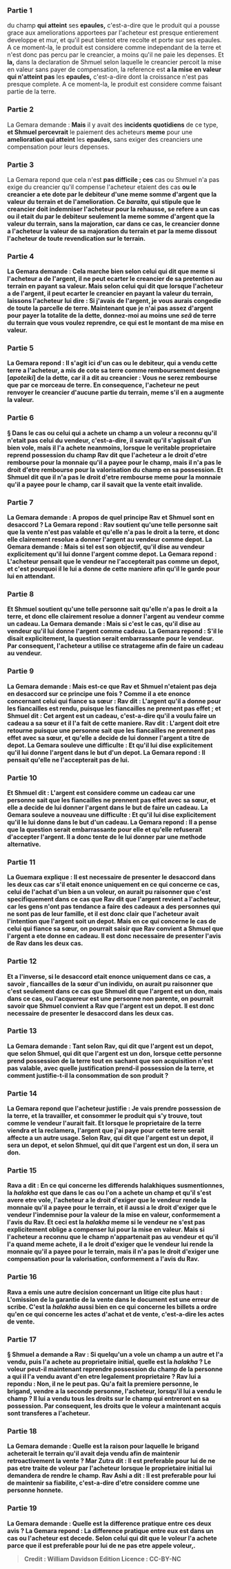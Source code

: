 
### Partie 1
du champ <b>qui atteint</b> ses <b>epaules,</b> c'est-a-dire que le produit qui a pousse grace aux ameliorations apportees par l'acheteur est presque entierement developpe et mur, et qu'il peut bientot etre recolte et porte sur ses epaules. A ce moment-la, le produit est considere comme independant de la terre et n'est donc pas percu par le creancier, a moins qu'il ne paie les depenses. Et <b>la,</b> dans la declaration de Shmuel selon laquelle le creancier percoit la mise en valeur sans payer de compensation, la reference est <b>a la mise en valeur qui n'atteint pas</b> les <b>epaules,</b> c'est-a-dire dont la croissance n'est pas presque complete. A ce moment-la, le produit est considere comme faisant partie de la terre.

### Partie 2
La Gemara demande : <b>Mais</b> il y avait des <b>incidents quotidiens</b> de ce type, <b>et Shmuel percevrait</b> le paiement des acheteurs <b>meme</b> pour une <b>amelioration qui atteint</b> les <b>epaules,</b> sans exiger des creanciers une compensation pour leurs depenses.

### Partie 3
La Gemara repond que cela n'est <b>pas difficile ; ces</b> cas ou Shmuel n'a pas exige du creancier qu'il compense l'acheteur etaient des cas <b>ou le creancier a ete <b>dote par</b> le debiteur <b>d'une meme somme</b> d'argent <b>que</b> la valeur du <b>terrain et de l'amelioration. Ce</b> <i>baraita</i>, qui stipule que le creancier doit indemniser l'acheteur pour la rehausse, se refere a un cas <b>ou il etait du par</b> le debiteur <b>seulement la meme somme</b> d'argent <b>que</b> la valeur du <b>terrain, </b> sans la majoration, <b>car</b> dans ce cas, le creancier <b>donne</b> a l'acheteur la valeur de <b>sa majoration</b> du terrain <b>et</b> par la meme <b>dissout</b> l'acheteur de toute revendication sur le terrain.

### Partie 4
La Gemara demande : <b>Cela marche bien selon celui qui dit</b> que meme <b>si</b> l'<b>acheteur a de l'argent, il ne peut ecarter</b> le <b>creancier</b> de sa pretention au terrain en payant sa valeur. <b>Mais selon celui qui dit</b> que <b>lorsque</b> l'<b>acheteur a de l'argent, il peut ecarter</b> le <b>creancier</b> en payant la valeur du terrain, <b>laissons</b> l'acheteur lui <b>dire : Si j'avais de l'argent, je vous aurais congedie de toute la</b> parcelle de <b>terre. Maintenant que je n'ai pas</b> assez d'<b>argent</b> pour payer la totalite de la dette, <b>donnez-moi</b> au moins <b>une <i>seâ</i> de terre du terrain</b> que vous voulez reprendre, ce qui est <b>le montant de ma mise en valeur.</b>

### Partie 5
La Gemara repond : <b>Il s'agit ici</b> d'un cas <b>ou le debiteur, qui a vendu cette terre a l'acheteur, <b>a mis de cote</b> sa terre comme <b>remboursement designe [<i>apoteiki</i>]</b> de la dette, <b>car il a dit</b> au creancier : <b>Vous ne serez rembourse que par ce</b> morceau de terre. En consequence, l'acheteur ne peut renvoyer le creancier d'aucune partie du terrain, meme s'il en a augmente la valeur.

### Partie 6
§ Dans le cas ou celui qui a achete un champ a un voleur <b>a reconnu qu'il n'etait pas</b> celui du vendeur, c'est-a-dire, il savait qu'il s'agissait d'un bien vole, <b>mais il l'a achete</b> neanmoins, lorsque le veritable proprietaire reprend possession du champ <b>Rav dit</b> que l'acheteur <b>a</b> le droit d'etre rembourse pour la <b>monnaie</b> qu'il a payee pour le champ, mais <b>il n'a pas</b> le droit d'etre rembourse pour la <b>valorisation</b> du champ en sa possession. <b>Et Shmuel dit</b> que <b>il n'a pas</b> le droit d'etre rembourse <b>meme</b> pour la <b>monnaie</b> qu'il a payee pour le champ, car il savait que la vente etait invalide.

### Partie 7
La Gemara demande : <b>A propos de quel</b> principe <b>Rav et Shmuel <b>sont en desaccord ?</b> La Gemara repond : <b>Rav soutient</b> qu'une telle <b>personne sait que</b> la vente n'est pas valable et qu'elle n'a pas</b> le droit a la <b>terre, et</b> donc <b>elle</b> clairement <b>resolue a donner</b> l'argent au vendeur <b>comme depot.</b> La Gemara demande : <b>Mais</b> si tel est son objectif, <b>qu'il dise au</b> vendeur explicitement qu'il lui donne l'argent <b>comme depot.</b> La Gemara repond : L'acheteur <b>pensait</b> que le vendeur <b>ne l'accepterait pas</b> comme un depot, et c'est pourquoi il le lui a donne de cette maniere afin qu'il le garde pour lui en attendant.

### Partie 8
<b>Et Shmuel soutient</b> qu'une telle <b>personne sait qu'elle n'a pas</b> le droit a la <b>terre, et</b> donc <b>elle</b> clairement <b>resolue a donner</b> l'argent au vendeur <b>comme un cadeau.</b> La Gemara demande : <b>Mais</b> si c'est le cas, <b>qu'il dise au</b> vendeur qu'il lui donne l'argent <b>comme cadeau.</b> La Gemara repond : S'il le disait explicitement, <b>la question</b> serait <b>embarrassante pour</b> le vendeur. Par consequent, l'acheteur a utilise ce stratageme afin de faire un cadeau au vendeur.

### Partie 9
La Gemara demande : <b>Mais est-ce que</b> Rav et Shmuel n'etaient pas deja <b>en desaccord</b> sur ce principe <b>une fois ? Comme il a ete enonce</b> concernant <b>celui qui fiance sa sœur : Rav dit : L'argent</b> qu'il a donne pour les fiancailles <b>est rendu,</b> puisque les fiancailles ne prennent pas effet ; <b>et Shmuel dit :</b> Cet <b>argent</b> est <b>un cadeau,</b> c'est-a-dire qu'il a voulu faire un cadeau a sa sœur et il l'a fait de cette maniere. <b>Rav dit : L'argent</b> doit etre <b>retourne</b> puisque <b>une personne sait que les fiancailles ne prennent pas effet avec sa sœur, et qu'elle a decide de lui donner</b> l'argent <b>a titre de depot.</b> La Gemara souleve une difficulte : <b>Et qu'il</b> lui <b>dise explicitement</b> qu'il lui donne l'argent <b>dans le but d'un depot.</b> La Gemara repond : <b>Il pensait qu'elle ne l'accepterait pas de lui.</b>

### Partie 10
<b>Et Shmuel dit :</b> L'<b>argent</b> est considere comme <b>un cadeau</b> car <b>une personne sait que les fiancailles ne prennent pas effet avec sa sœur, et elle a decide de lui donner</b> l'argent <b>dans le but de faire un cadeau.</b> La Gemara souleve a nouveau une difficulte : <b>Et qu'il</b> lui <b>dise explicitement</b> qu'il le lui donne <b>dans le but d'un cadeau.</b> La Gemara repond : Il a pense que <b>la question</b> serait <b>embarrassante pour elle</b> et qu'elle refuserait d'accepter l'argent. Il a donc tente de le lui donner par une methode alternative.

### Partie 11
La Guemara explique : Il est <b>necessaire</b> de presenter le desaccord dans les deux cas <b>car s'il etait enonce</b> uniquement <b>en ce qui concerne ce</b> cas, celui de l'achat d'un bien a un voleur, on aurait pu raisonner que c'est specifiquement <b>dans ce</b> cas que <b>Rav dit</b> que l'argent revient a l'acheteur, <b>car les gens n'ont pas tendance a faire des cadeaux a des personnes qui ne sont pas de leur famille,</b> et il est donc clair que l'acheteur avait l'intention que l'argent soit un depot. <b>Mais en ce qui concerne</b> le cas de celui qui fiance <b>sa sœur,</b> on pourrait <b>saisir</b> que Rav <b>convient a Shmuel</b> que l'argent a ete donne en cadeau. Il est donc necessaire de presenter l'avis de Rav dans les deux cas.

### Partie 12
<b>Et</b> a l'inverse, <b>si</b> le desaccord <b>etait enonce</b> uniquement <b>dans ce</b> cas, a savoir , fiancailles de la sœur d'un individu, on aurait pu raisonner que c'est seulement <b>dans ce</b> cas que <b>Shmuel dit</b> que l'argent est un don, <b>mais dans ce</b> cas, ou l'acquereur est une personne non parente, on pourrait <b>savoir</b> que Shmuel <b>convient a Rav</b> que l'argent est un depot. Il est donc <b>necessaire</b> de presenter le desaccord dans les deux cas.

### Partie 13
La Gemara demande : <b>Tant selon Rav, qui dit</b> que l'argent est <b>un depot, que selon Shmuel, qui dit</b> que l'argent est <b>un don,</b> lorsque <b>cette personne</b> prend possession de la terre tout en sachant que son acquisition n'est pas valable, <b>avec quelle</b> justification <b>prend-il possession de la terre, et comment</b> justifie-t-il la <b>consommation</b> de son <b>produit ?</b>

### Partie 14
La Gemara repond que l'acheteur justifie : Je vais prendre possession de la terre, et la travailler</b>, <b>et consommer</b> le produit qui s'y trouve, tout comme</b> le vendeur <b>l'aurait fait.</b> Et <b>lorsque le proprietaire de la terre viendra</b> et la reclamera, l'<b>argent</b> que j'ai paye pour cette terre <b>serait</b> affecte a un autre usage. <b>Selon Rav, qui dit</b> que l'argent est <b>un depot,</b> il sera <b>un depot,</b> et <b>selon Shmuel, qui dit</b> que l'argent est <b>un don,</b> il sera <b>un don.</b>

### Partie 15
<b>Rava a dit : </b> En ce qui concerne les differends halakhiques susmentionnes, <b>la <i>halakha</i></b> est que dans le cas ou l'on a achete un champ et qu'il s'est avere etre vole, l'acheteur <b>a</b> le droit d'exiger que le vendeur rende la <b>monnaie</b> qu'il a payee pour le terrain, <b>et il</b> aussi <b>a</b> le droit d'exiger que le vendeur l'indemnise pour la valeur de la <b>mise en valeur,</b> conformement a l'avis du Rav. <b>Et</b> ceci est la <i>halakha</i> <b>meme si</b> le vendeur <b>ne s'est pas explicitement</b> oblige <b>a</b> compenser <b>lui</b> pour <b>la mise en valeur. </b> Mais si l'acheteur a <b>reconnu que</b> le champ <b>n'appartenait pas</b> au vendeur <b>et qu'il l'a quand meme achete</b>, <b>il a</b> le droit d'exiger que le vendeur lui rende la <b>monnaie</b> qu'il a payee pour le terrain, mais <b>il n'a pas</b> le droit d'exiger une compensation pour la <b>valorisation,</b> conformement a l'avis du Rav.

### Partie 16
Rava a emis une autre decision concernant un litige cite plus haut : L'omission de la <b>garantie</b> de la vente dans le document <b>est une erreur de scribe.</b> C'est la <i>halakha</i> <b>aussi bien en ce qui concerne les billets a ordre qu'en ce qui concerne les actes d'achat et de vente,</b> c'est-a-dire les actes de vente.

### Partie 17
§ <b>Shmuel a demande a Rav :</b> Si quelqu'un a vole un champ a un autre et l'a vendu, puis l'a <b>achete au proprietaire initial, quelle est</b> la <i>halakha</i> ? Le voleur peut-il maintenant reprendre possession du champ de la personne a qui il l'a vendu avant d'en etre legalement proprietaire ? Rav <b>lui a repondu :</b> Non, il ne le peut pas. <b>Qu'a fait</b> la <b>premiere</b> personne, le brigand, <b>vendre a la seconde</b> personne, l'acheteur, lorsqu'il lui a vendu le champ ? Il lui a vendu <b>tous les droits</b> sur le champ <b>qui entreront en sa possession.</b> Par consequent, les droits que le voleur a maintenant acquis sont transferes a l'acheteur.

### Partie 18
La Gemara demande : <b>Quelle est la raison</b> pour laquelle le brigand acheterait le terrain qu'il avait deja vendu afin de maintenir retroactivement la vente ? <b>Mar Zutra dit : Il est preferable pour lui de ne pas etre traite de voleur</b> par l'acheteur lorsque le proprietaire initial lui demandera de rendre le champ. <b>Rav Ashi a dit : Il est preferable pour lui de maintenir sa fiabilite,</b> c'est-a-dire d'etre considere comme une personne honnete.

### Partie 19
La Gemara demande : <b>Quelle est</b> la difference pratique <b>entre</b> ces deux avis ? La Gemara repond : La difference pratique <b>entre eux est</b> dans un cas <b>ou</b> l'<b>acheteur est decede.</b> Selon <b>celui qui dit</b> que le voleur l'a achete parce que <b>il est preferable pour lui de ne pas etre appele voleur,</b>.

>Credit : William Davidson Edition
>Licence : CC-BY-NC